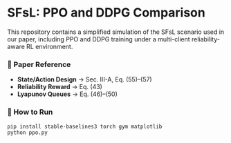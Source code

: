 # SFsL: PPO and DDPG Comparison

This repository contains a simplified simulation of the SFsL scenario used in our paper, including PPO and DDPG training under a multi-client reliability-aware RL environment.

### 📄 Paper Reference

- **State/Action Design** → Sec. III-A, Eq. (55)–(57)  
- **Reliability Reward** → Eq. (43)  
- **Lyapunov Queues** → Eq. (46)–(50)

### 🔧 How to Run

```bash
pip install stable-baselines3 torch gym matplotlib
python ppo.py
